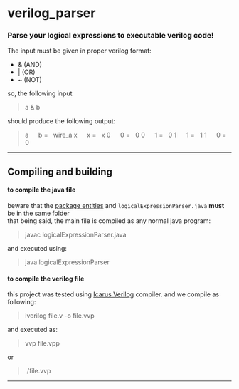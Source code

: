 # verilog_parser
### Parse your logical expressions to executable verilog code! 

The input must be given in proper verilog format:
- & (AND)
- | (OR)
- ~ (NOT)

so, the following input
>a & b

should produce the following output:
>    a &emsp; b = &nbsp; wire_a 
>    x &emsp; x = &nbsp;  x
>    0 &emsp; 0 = &nbsp;  0
>    0 &emsp; 1 = &nbsp;  0
>    1 &emsp; 1 = &nbsp;  1
>    1 &emsp; 0 = &nbsp;  0
---
## Compiling and building
#### to compile the java file
beware that the [package entities](https://github.com/Felipefams/verilog_parser/tree/main/main) and `logicalExpressionParser.java` **must** be in the same folder <br>
that being said, the main file is compiled as any normal java program:
> javac logicalExpressionParser.java

and executed using:
>java logicalExpressionParser
#### to compile the verilog file

this project was tested using [Icarus Verilog](http://iverilog.icarus.com) compiler. and we compile as following:

> iverilog file.v -o file.vvp

and executed as:
> vvp file.vpp

or
>./file.vvp
---
